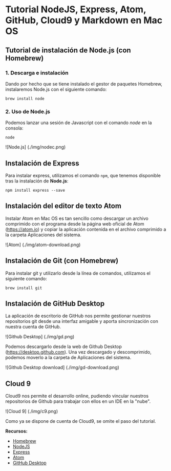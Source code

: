 Tutorial NodeJS, Express, Atom, GitHub, Cloud9 y Markdown en Mac OS
===================

## Tutorial de instalación de Node.js (con Homebrew)


### 1. Descarga e instalación

Dando por hecho que se tiene instalado el gestor de paquetes Homebrew, instalaremos Node.js con el siguiente comando:

```
brew install node
```

### 2. Uso de Node.js

Podemos lanzar una sesión de Javascript con el comando *node* en la consola:

```
node
```

![Node.js] (./img/nodec.png)

## Instalación de Express

Para instalar express, utilizamos el comando `npm`, que tenemos disponible tras la instalación de **Node.js**:

```
npm install express --save
```

## Instalación del editor de texto Atom

Instalar Atom en Mac OS es tan sencillo como descargar un archivo comprimido con el programa desde
la página web oficial de Atom (https://atom.io) y copiar la aplicación contenida en el archivo comprimido
a la carpeta Aplicaciones del sistema.

![Atom] (./img/atom-download.png)


## Instalación de Git (con Homebrew)

Para instalar git y utilizarlo desde la línea de comandos, utilizamos el siguiente comando:

```
brew install git
```

## Instalación de GitHub Desktop

La aplicación de escritorio de GitHub nos permite gestionar nuestros repositorios git desde una interfaz
amigable y aporta sincronización con nuestra cuenta de GitHub.

![Github Desktop] (./img/gd.png)

Podemos descargarlo desde la web de Github Desktop (https://desktop.github.com). Una vez descargado y descomprimido,
podemos moverlo a la carpeta de Aplicaciones del sistema.

![Github Desktop download] (./img/gd-download.png)

## Cloud 9

Cloud9 nos permite el desarrollo online, pudiendo vincular nuestros repositorios de Github para trabajar con ellos
en un IDE en la "nube".

![Cloud 9] (./img/c9.png)

Como ya se dispone de cuenta de Cloud9, se omite el paso del tutorial.


**Recursos:**

* [Homebrew](http://brew.sh)
* [NodeJS](https://nodejs.org)
* [Express](http://expressjs.com)
* [Atom](https://atom.io)
* [GitHub Desktop](https://desktop.github.com)
